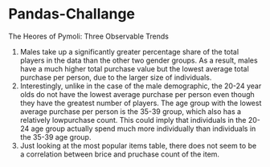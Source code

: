 # Pandas-Challange
The Heores of Pymoli: Three Observable Trends

1. Males take up a significantly greater percentage share of the total players in the data than the other two gender groups. As a result, males have a much higher total purchase value but the lowest average total purchase per person, due to the larger size of individuals.
2. Interestingly, unlike in the case of the male demographic, the 20-24 year olds do not have the lowest average purchase per person even though they have the greatest number of players. The age group with the lowest average purchase per person is the 35-39  group, which also has a relatively lowpurchase count. This could imply that individuals in the 20-24 age group actually spend much more individually than individuals in the 35-39 age group. 
3.  Just looking at the most popular items table, there does not seem to be a correlation between brice and pruchase count of the item. 
